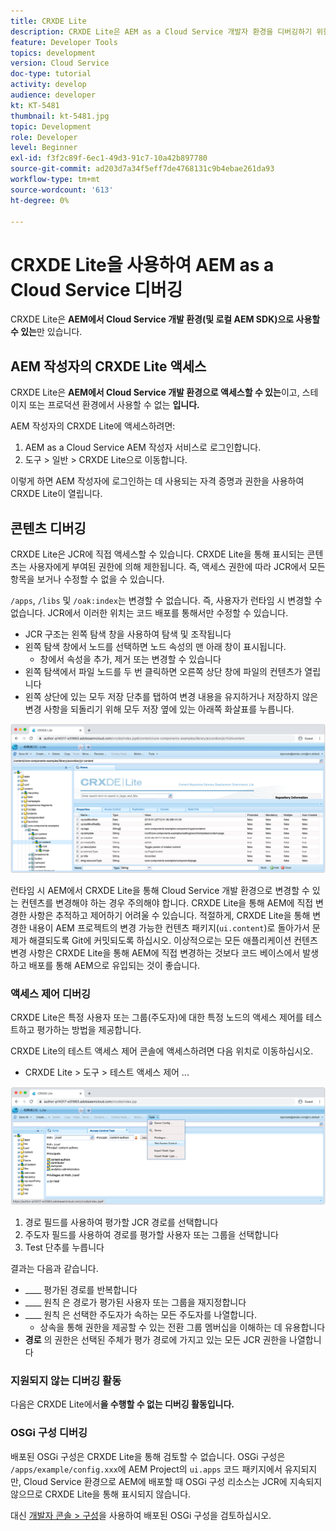 ```yaml
---
title: CRXDE Lite
description: CRXDE Lite은 AEM as a Cloud Service 개발자 환경을 디버깅하기 위한 고전적이지만 강력한 도구입니다. CRXDE Lite은 디버깅이 모든 리소스 및 속성을 검사하거나 JCR의 가변 부분을 조작하고 권한을 조사하는 데 도움이 되는 기능을 제공합니다.
feature: Developer Tools
topics: development
version: Cloud Service
doc-type: tutorial
activity: develop
audience: developer
kt: KT-5481
thumbnail: kt-5481.jpg
topic: Development
role: Developer
level: Beginner
exl-id: f3f2c89f-6ec1-49d3-91c7-10a42b897780
source-git-commit: ad203d7a34f5eff7de4768131c9b4ebae261da93
workflow-type: tm+mt
source-wordcount: '613'
ht-degree: 0%

---
```


# CRXDE Lite을 사용하여 AEM as a Cloud Service 디버깅

CRXDE Lite은 __AEM에서 Cloud Service 개발 환경(및 로컬 AEM SDK)으로 사용할 수 있는__&#x200B;만 있습니다.

## AEM 작성자의 CRXDE Lite 액세스

CRXDE Lite은 __AEM에서 Cloud Service 개발 환경으로 액세스할 수 있는__&#x200B;이고, 스테이지 또는 프로덕션 환경에서 사용할 수 없는 __입니다.__

AEM 작성자의 CRXDE Lite에 액세스하려면:

1. AEM as a Cloud Service AEM 작성자 서비스로 로그인합니다.
1. 도구 > 일반 > CRXDE Lite으로 이동합니다.

이렇게 하면 AEM 작성자에 로그인하는 데 사용되는 자격 증명과 권한을 사용하여 CRXDE Lite이 열립니다.

## 콘텐츠 디버깅

CRXDE Lite은 JCR에 직접 액세스할 수 있습니다. CRXDE Lite을 통해 표시되는 콘텐츠는 사용자에게 부여된 권한에 의해 제한됩니다. 즉, 액세스 권한에 따라 JCR에서 모든 항목을 보거나 수정할 수 없을 수 있습니다.

`/apps`, `/libs` 및 `/oak:index`는 변경할 수 없습니다. 즉, 사용자가 런타임 시 변경할 수 없습니다. JCR에서 이러한 위치는 코드 배포를 통해서만 수정할 수 있습니다.

+ JCR 구조는 왼쪽 탐색 창을 사용하여 탐색 및 조작됩니다
+ 왼쪽 탐색 창에서 노드를 선택하면 노드 속성의 맨 아래 창이 표시됩니다.
   + 창에서 속성을 추가, 제거 또는 변경할 수 있습니다
+ 왼쪽 탐색에서 파일 노드를 두 번 클릭하면 오른쪽 상단 창에 파일의 컨텐츠가 열립니다
+ 왼쪽 상단에 있는 모두 저장 단추를 탭하여 변경 내용을 유지하거나 저장하지 않은 변경 사항을 되돌리기 위해 모두 저장 옆에 있는 아래쪽 화살표를 누릅니다.

![CRXDE Lite - 컨텐츠 디버깅](./assets/crxde-lite/debugging-content.png)

런타임 시 AEM에서 CRXDE Lite을 통해 Cloud Service 개발 환경으로 변경할 수 있는 컨텐츠를 변경해야 하는 경우 주의해야 합니다.
CRXDE Lite을 통해 AEM에 직접 변경한 사항은 추적하고 제어하기 어려울 수 있습니다. 적절하게, CRXDE Lite을 통해 변경한 내용이 AEM 프로젝트의 변경 가능한 컨텐츠 패키지(`ui.content`)로 돌아가서 문제가 해결되도록 Git에 커밋되도록 하십시오. 이상적으로는 모든 애플리케이션 컨텐츠 변경 사항은 CRXDE Lite을 통해 AEM에 직접 변경하는 것보다 코드 베이스에서 발생하고 배포를 통해 AEM으로 유입되는 것이 좋습니다.

### 액세스 제어 디버깅

CRXDE Lite은 특정 사용자 또는 그룹(주도자)에 대한 특정 노드의 액세스 제어를 테스트하고 평가하는 방법을 제공합니다.

CRXDE Lite의 테스트 액세스 제어 콘솔에 액세스하려면 다음 위치로 이동하십시오.

+ CRXDE Lite > 도구 > 테스트 액세스 제어 ...

![CRXDE Lite - 테스트 액세스 제어](./assets/crxde-lite/permissions__test-access-control.png)

1. 경로 필드를 사용하여 평가할 JCR 경로를 선택합니다
1. 주도자 필드를 사용하여 경로를 평가할 사용자 또는 그룹을 선택합니다
1. Test 단추를 누릅니다

결과는 다음과 같습니다.

+ ____ 평가된 경로를 반복합니다
+ ____ 원칙 은 경로가 평가된 사용자 또는 그룹을 재지정합니다
+ ____ 원칙 은 선택한 주도자가 속하는 모든 주도자를 나열합니다.
   + 상속을 통해 권한을 제공할 수 있는 전환 그룹 멤버십을 이해하는 데 유용합니다
+ __경로__ 의 권한은 선택된 주체가 평가 경로에 가지고 있는 모든 JCR 권한을 나열합니다

### 지원되지 않는 디버깅 활동

다음은 CRXDE Lite에서&#x200B;__을 수행할 수 없는 디버깅 활동입니다.__

### OSGi 구성 디버깅

배포된 OSGi 구성은 CRXDE Lite을 통해 검토할 수 없습니다. OSGi 구성은 `/apps/example/config.xxx`에 AEM Project의 `ui.apps` 코드 패키지에서 유지되지만, Cloud Service 환경으로 AEM에 배포할 때 OSGi 구성 리소스는 JCR에 지속되지 않으므로 CRXDE Lite을 통해 표시되지 않습니다.

대신 [개발자 콘솔 > 구성](./developer-console.md#configurations)을 사용하여 배포된 OSGi 구성을 검토하십시오.
